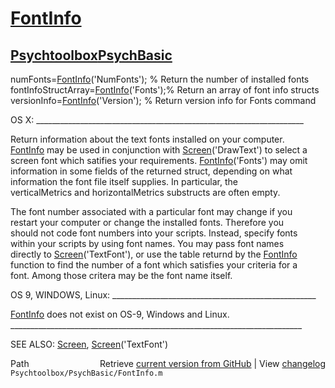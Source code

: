 # [FontInfo](FontInfo)
## [Psychtoolbox](Psychtoolbox)[PsychBasic](PsychBasic)

numFonts=[FontInfo](FontInfo)('NumFonts');        % Return the number of installed fonts  
fontInfoStructArray=[FontInfo](FontInfo)('Fonts');% Return an array of font info structs  
versionInfo=[FontInfo](FontInfo)('Version');      % Return version info for Fonts command  
  
OS X: \_\_\_\_\_\_\_\_\_\_\_\_\_\_\_\_\_\_\_\_\_\_\_\_\_\_\_\_\_\_\_\_\_\_\_\_\_\_\_\_\_\_\_\_\_\_\_\_\_\_\_\_\_\_\_\_\_\_\_\_\_\_\_\_\_\_\_  
  
Return information about the text fonts installed on your computer.  
[FontInfo](FontInfo) may be used in conjunction with [Screen](Screen)('DrawText') to select a  
screen font which satifies your requirements.  [FontInfo](FontInfo)('Fonts') may omit  
information in some fields of the returned struct, depending on what  
information the font file itself supplies.  In particular, the  
verticalMetrics and horizontalMetrics substructs are often empty.  
  
The font number associated with a particular font may change if you  
restart your computer or change the installed fonts.  Therefore you   
should not code font  numbers into your scripts.  Instead, specify fonts  
within your scripts by using font names.  You may pass font names  
directly to [Screen](Screen)('TextFont'), or use the table returnd by the [FontInfo](FontInfo)  
function to find the number of a font which satisfies your criteria for a  
font.  Among those critera may be the font name itself.  
  
OS 9, WINDOWS, Linux: \_\_\_\_\_\_\_\_\_\_\_\_\_\_\_\_\_\_\_\_\_\_\_\_\_\_\_\_\_\_\_\_\_\_\_\_\_\_\_\_\_\_\_\_\_\_\_\_\_\_\_  
  
[FontInfo](FontInfo) does not exist on OS-9, Windows and Linux.  
\_\_\_\_\_\_\_\_\_\_\_\_\_\_\_\_\_\_\_\_\_\_\_\_\_\_\_\_\_\_\_\_\_\_\_\_\_\_\_\_\_\_\_\_\_\_\_\_\_\_\_\_\_\_\_\_\_\_\_\_\_\_\_\_\_\_\_\_\_\_\_\_\_  
  
SEE ALSO: [Screen](Screen), [Screen](Screen)('TextFont')  




<div class="code_header" style="text-align:right;">
  <span style="float:left;">Path&nbsp;&nbsp;</span> <span class="counter">Retrieve <a href=
  "https://raw.github.com/Psychtoolbox-3/Psychtoolbox-3/beta/Psychtoolbox/PsychBasic/FontInfo.m">current version from GitHub</a> | View <a href=
  "https://github.com/Psychtoolbox-3/Psychtoolbox-3/commits/beta/Psychtoolbox/PsychBasic/FontInfo.m">changelog</a></span>
</div>
<div class="code">
  <code>Psychtoolbox/PsychBasic/FontInfo.m</code>
</div>

